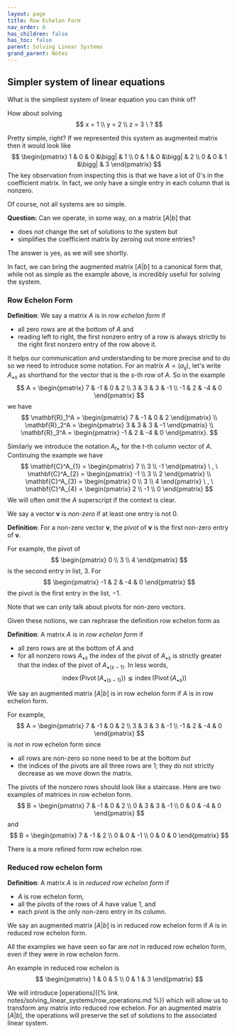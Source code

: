 ```yaml
---
layout: page
title: Row Echelon Form
nav_order: 6
has_children: false
has_toc: false
parent: Solving Linear Systems
grand_parent: Notes
---
```


## Simpler system of linear equations

What is the simpliest system of linear equation you can think of?

How about solving 
$$
    x = 1 \\
    y = 2 \\
    z = 3 \ ?
$$

Pretty simple, right? If we represented this system as augmented 
matrix then it would look like 
$$
    \begin{pmatrix} 
        1 & 0 & 0 &\bigg| & 1 \\
        0 & 1 & 0 &\bigg| & 2 \\
        0 & 0 & 1 &\bigg| & 3
    \end{pmatrix}
$$
The key observation from inspecting this is that we have a lot of 
$0$'s in the coefficient matrix. In fact, we only have a single 
entry in each column that is nonzero. 

Of course, not all systems are so simple.

**Question:** Can we operate, in some way, on a matrix $[A|b]$ that 
- does not change the set of solutions to the system but
- simplifies the coefficient matrix by zeroing out more entries?

The answer is yes, as we will see shortly. 

In fact, we can bring the augmented matrix 
$[A|b]$ to a canonical form that, while not as simple as the example 
above, is incredibly useful for solving the system. 

### Row Echelon Form

**Definition**: We say a matrix $A$ is in _row echelon form_ if 
- all zero rows are at the bottom of $A$ and 
- reading left to right, the first nonzero entry of a row is always 
strictly to the right first nonzero entry of the row above it. 

It helps our communication and understanding to be more precise 
and to do so we need 
to introduce some notation. For an matrix $A = (a_{ij})$, let's 
write $A_{\bullet s}$ as shorthand for the vector that is the 
$s$-th row of $A$. So in the example
$$
    A = 
    \begin{pmatrix}
        7 & -1 & 0 & 2 \\
        3 & 3 & 3 & -1 \\
        -1 & 2 & -4 & 0 
    \end{pmatrix}
$$
we have 
$$
   \mathbf{R}_1^A = \begin{pmatrix} 7 & -1 & 0 & 2 \end{pmatrix} \\
   \mathbf{R}_2^A = \begin{pmatrix} 3 & 3 & 3 & -1 \end{pmatrix} \\
    \mathbf{R}_3^A = \begin{pmatrix} -1 & 2 & -4 & 0 \end{pmatrix}.
$$

Similarly we introduce the notation $A_{t \bullet}$ for the 
$t$-th column vector of $A$. Continuing the example we have 
$$
    \mathbf{C}^A_{1} = \begin{pmatrix} 7 \\ 3 \\ -1 \end{pmatrix} \ , \
    \mathbf{C}^A_{2} = \begin{pmatrix} -1 \\ 3 \\ 2 \end{pmatrix} \\
    \mathbf{C}^A_{3} = \begin{pmatrix} 0 \\ 3 \\ 4 \end{pmatrix} \ , \
    \mathbf{C}^A_{4} = \begin{pmatrix} 2 \\ -1 \\ 0 \end{pmatrix} 
$$
We will often omit the $A$ superscript if the context is clear. 

We say a vector $\mathbf{v}$ is _non-zero_ if at least one entry 
is not $0$. 

**Definition**: For a non-zero vector $\mathbf{v}$, the _pivot_ of
$\mathbf{v}$ is the first non-zero entry of $\mathbf{v}$. 

For example, the pivot of 
$$
    \begin{pmatrix} 0 \\ 3 \\ 4 \end{pmatrix}
$$
is the second entry in list, $3$. For 
$$
    \begin{pmatrix} -1 & 2 & -4 & 0 \end{pmatrix}
$$
the pivot is the first entry in the list, $-1$. 

Note that we can only talk about pivots for non-zero vectors. 

Given these notions, we can rephrase the definition row echelon form 
as 

**Definition**: A matrix $A$ is in _row echelon form_ if 
- all zero rows are at the bottom of $A$ and 
- for all nonzero rows $A_{\bullet s}$ the index of the pivot of 
$A_{\bullet s}$ is strictly greater that the index of the pivot of 
$A_{\bullet (s-1)}$. In less words, 
$$
    \operatorname{index} (\operatorname{Pivot}(A_{\bullet (s-1)})) \lneq 
    \operatorname{index} (\operatorname{Pivot}(A_{\bullet s}))
$$

We say an augmented matrix $[A|b]$ is in row echelon form if $A$ is in 
row echelon form. 

For example, 
$$
    A = 
    \begin{pmatrix}
        7 & -1 & 0 & 2 \\
        3 & 3 & 3 & -1 \\
        -1 & 2 & -4 & 0 
    \end{pmatrix}
$$
is _not_ in row echelon form since 
- all rows are non-zero so none need to be at the bottom _but_ 
- the indices of the pivots are all three rows are $1$; they 
do not strictly decrease as we move down the matrix. 

The pivots of the nonzero rows should look like a staircase. Here are two 
examples of matrices in row echelon form. 
$$
    B = 
    \begin{pmatrix}
        7 & -1 & 0 & 2 \\
        0 & 3 & 3 & -1 \\
        0 & 0 & -4 & 0 
    \end{pmatrix}
$$
and 
$$
    B = 
    \begin{pmatrix}
        7 & -1 & 2 \\
        0 & 0 & -1 \\
        0 & 0 & 0 
    \end{pmatrix}
$$

There is a more refined form row echelon row. 

### Reduced row echelon form 

**Definition**: A matrix $A$ is in _reduced row echelon form_ if 
- $A$ is row echelon form,
- all the pivots of the rows of $A$ have value $1$, and 
- each pivot is the only non-zero entry in its column. 

We say an augmented matrix $[A|b]$ is in reduced row echelon form if $A$ is in 
reduced row echelon form. 

All the examples we have seen so far are _not_ in reduced row echelon 
form, even if they were in row echelon form. 

An example in reduced row echelon is 
$$
    \begin{pmatrix}
        1 & 0 & 5 \\
        0 & 1 & 3 
    \end{pmatrix}
$$

We will introduce [operations]({% link notes/solving_linear_systems/row_operations.md %}) 
which will allow us to transform any matrix into reduced row echelon. For 
an augmented matrix $[A|b]$, the operations will preserve the set of solutions to 
the associated linear system. 